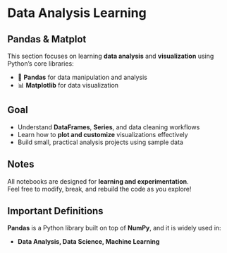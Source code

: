 # Data Analysis Learning
## Pandas & Matplot

This section focuses on learning **data analysis** and **visualization** using Python’s core libraries:
- 🐼 **Pandas** for data manipulation and analysis  
- 📊 **Matplotlib** for data visualization


## Goal
* Understand **DataFrames**, **Series**, and data cleaning workflows
* Learn how to **plot and customize** visualizations effectively
* Build small, practical analysis projects using sample data  

## Notes
All notebooks are designed for **learning and experimentation**.  
Feel free to modify, break, and rebuild the code as you explore!


## Important Definitions 

**Pandas** is a Python library built on top of **NumPy**, and it is widely used in:
* **Data Analysis, Data Science, Machine Learning**